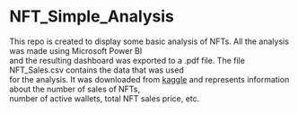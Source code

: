 # NFT_Simple_Analysis
This repo is created to display some basic analysis of NFTs. All the analysis was made using Microsoft Power BI\
and the resulting dashboard was exported to a .pdf file. The file NFT_Sales.csv contains the data that was used\
for the analysis. It was downloaded from [kaggle] and represents information about the number of sales of NFTs,\
number of active wallets, total NFT sales price, etc.

[kaggle]: https://www.kaggle.com/

